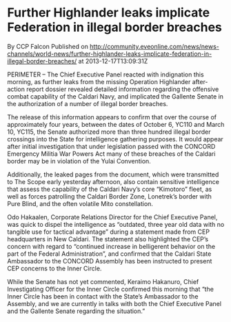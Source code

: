 # Further Highlander leaks implicate Federation in illegal border breaches
By CCP Falcon
Published on http://community.eveonline.com/news/news-channels/world-news/further-highlander-leaks-implicate-federation-in-illegal-border-breaches/ at 2013-12-17T13:09:31Z

PERIMETER – The Chief Executive Panel reacted with indignation this morning, as further leaks from the missing Operation Highlander after-action report dossier revealed detailed information regarding the offensive combat capability of the Caldari Navy, and implicated the Gallente Senate in the authorization of a number of illegal border breaches.

The release of this information appears to confirm that over the course of approximately four years, between the dates of October 6, YC110 and March 10, YC115, the Senate authorized more than three hundred illegal border crossings into the State for intelligence gathering purposes. It would appear after initial investigation that under legislation passed with the CONCORD Emergency Militia War Powers Act many of these breaches of the Caldari border may be in violation of the Yulai Convention.

Additionally, the leaked pages from the document, which were transmitted to The Scope early yesterday afternoon, also contain sensitive intelligence that assess the capability of the Caldari Navy’s core “Kimotoro” fleet, as well as forces patrolling the Caldari Border Zone, Lonetrek’s border with Pure Blind, and the often volatile Mito constellation.

Odo Hakaalen, Corporate Relations Director for the Chief Executive Panel, was quick to dispel the intelligence as “outdated, three year old data with no tangible use for tactical advantage” during a statement made from CEP headquarters in New Caldari. The statement also highlighted the CEP’s concern with regard to “continued increase in belligerent behavior on the part of the Federal Administration”, and confirmed that the Caldari State Ambassador to the CONCORD Assembly has been instructed to present CEP concerns to the Inner Circle.

While the Senate has not yet commented, Keraimo Hakanuro, Chief Investigating Officer for the Inner Circle confirmed this morning that “the Inner Circle has been in contact with the State’s Ambassador to the Assembly, and we are currently in talks with both the Chief Executive Panel and the Gallente Senate regarding the situation.”

